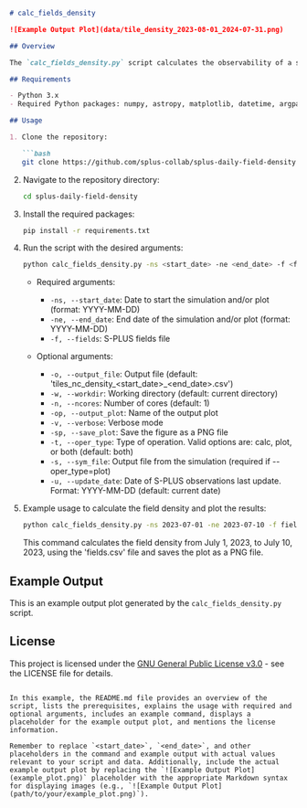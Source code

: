 ```markdown
# calc_fields_density

![Example Output Plot](data/tile_density_2023-08-01_2024-07-31.png)

## Overview

The `calc_fields_density.py` script calculates the observability of a set of fields over a range of dates provided by the user and generates a table containing the results of the simulation. The script also offers the option to plot the density of observable fields over the specified date range, which can be visualized or saved as a PNG file.

## Requirements

- Python 3.x
- Required Python packages: numpy, astropy, matplotlib, datetime, argparse, logging, colorlog, multiprocessing

## Usage

1. Clone the repository:

   ```bash
   git clone https://github.com/splus-collab/splus-daily-field-density.git
   ```

2. Navigate to the repository directory:

   ```bash
   cd splus-daily-field-density
   ```

3. Install the required packages:

   ```bash
   pip install -r requirements.txt
   ```

4. Run the script with the desired arguments:

   ```bash
   python calc_fields_density.py -ns <start_date> -ne <end_date> -f <fields_file> [-o <output_file>] [-w <workdir>] [-n <ncores>] [-op <output_plot>] [-v] [-sp] [-t <oper_type>] [-s <sym_file>] [-u <update_date>]
   ```

   - Required arguments:
     - `-ns, --start_date`: Date to start the simulation and/or plot (format: YYYY-MM-DD)
     - `-ne, --end_date`: End date of the simulation and/or plot (format: YYYY-MM-DD)
     - `-f, --fields`: S-PLUS fields file

   - Optional arguments:
     - `-o, --output_file`: Output file (default: 'tiles_nc_density_<start_date>_<end_date>.csv')
     - `-w, --workdir`: Working directory (default: current directory)
     - `-n, --ncores`: Number of cores (default: 1)
     - `-op, --output_plot`: Name of the output plot
     - `-v, --verbose`: Verbose mode
     - `-sp, --save_plot`: Save the figure as a PNG file
     - `-t, --oper_type`: Type of operation. Valid options are: calc, plot, or both (default: both)
     - `-s, --sym_file`: Output file from the simulation (required if --oper_type=plot)
     - `-u, --update_date`: Date of S-PLUS observations last update. Format: YYYY-MM-DD (default: current date)

5. Example usage to calculate the field density and plot the results:

   ```bash
   python calc_fields_density.py -ns 2023-07-01 -ne 2023-07-10 -f fields.csv -sp
   ```

   This command calculates the field density from July 1, 2023, to July 10, 2023, using the 'fields.csv' file and saves the plot as a PNG file.

## Example Output

This is an example output plot generated by the `calc_fields_density.py` script.

## License

This project is licensed under the [GNU General Public License v3.0](LICENSE) - see the LICENSE file for details.
```

In this example, the README.md file provides an overview of the script, lists the prerequisites, explains the usage with required and optional arguments, includes an example command, displays a placeholder for the example output plot, and mentions the license information.

Remember to replace `<start_date>`, `<end_date>`, and other placeholders in the command and example output with actual values relevant to your script and data. Additionally, include the actual example output plot by replacing the `![Example Output Plot](example_plot.png)` placeholder with the appropriate Markdown syntax for displaying images (e.g., `![Example Output Plot](path/to/your/example_plot.png)`).
